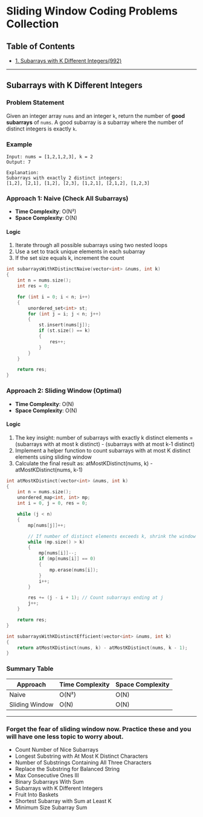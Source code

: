 # Sliding Window Coding Problems Collection

## Table of Contents

- [1. Subarrays with K Different Integers(992)](#subarrays-with-k-different-integers)

---

## Subarrays with K Different Integers

### Problem Statement

Given an integer array `nums` and an integer `k`, return the number of **good subarrays** of `nums`. A good subarray is a subarray where the number of distinct integers is exactly `k`.

### Example

```
Input: nums = [1,2,1,2,3], k = 2
Output: 7

Explanation:
Subarrays with exactly 2 distinct integers:
[1,2], [2,1], [1,2], [2,3], [1,2,1], [2,1,2], [1,2,3]
```

### Approach 1: Naive (Check All Subarrays)

- **Time Complexity**: O(N²)
- **Space Complexity**: O(N)

#### Logic

1. Iterate through all possible subarrays using two nested loops
2. Use a set to track unique elements in each subarray
3. If the set size equals k, increment the count

```cpp
int subarraysWithKDistinctNaive(vector<int> &nums, int k)
{
    int n = nums.size();
    int res = 0;

    for (int i = 0; i < n; i++)
    {
        unordered_set<int> st;
        for (int j = i; j < n; j++)
        {
            st.insert(nums[j]);
            if (st.size() == k)
            {
                res++;
            }
        }
    }

    return res;
}
```

### Approach 2: Sliding Window (Optimal)

- **Time Complexity**: O(N)
- **Space Complexity**: O(N)

#### Logic

1. The key insight: number of subarrays with exactly k distinct elements = (subarrays with at most k distinct) - (subarrays with at most k-1 distinct)
2. Implement a helper function to count subarrays with at most K distinct elements using sliding window
3. Calculate the final result as: atMostKDistinct(nums, k) - atMostKDistinct(nums, k-1)

```cpp
int atMostKDistinct(vector<int> &nums, int k)
{
    int n = nums.size();
    unordered_map<int, int> mp;
    int i = 0, j = 0, res = 0;

    while (j < n)
    {
        mp[nums[j]]++;

        // If number of distinct elements exceeds k, shrink the window
        while (mp.size() > k)
        {
            mp[nums[i]]--;
            if (mp[nums[i]] == 0)
            {
                mp.erase(nums[i]);
            }
            i++;
        }

        res += (j - i + 1); // Count subarrays ending at j
        j++;
    }

    return res;
}

int subarraysWithKDistinctEfficient(vector<int> &nums, int k)
{
    return atMostKDistinct(nums, k) - atMostKDistinct(nums, k - 1);
}
```

### Summary Table

| Approach       | Time Complexity | Space Complexity |
| -------------- | --------------- | ---------------- |
| Naive          | O(N²)           | O(N)             |
| Sliding Window | O(N)            | O(N)             |

---

### Forget the fear of sliding window now. Practice these and you will have one less topic to worry about.

- Count Number of Nice Subarrays
- Longest Substring with At Most K Distinct Characters
- Number of Substrings Containing All Three Characters
- Replace the Substring for Balanced String
- Max Consecutive Ones III
- Binary Subarrays With Sum
- Subarrays with K Different Integers
- Fruit Into Baskets
- Shortest Subarray with Sum at Least K
- Minimum Size Subarray Sum
